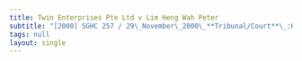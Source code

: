 ```yaml
---
title: Twin Enterprises Pte Ltd v Lim Heng Wah Peter
subtitle: "[2000] SGHC 257 / 29\_November\_2000\_**Tribunal/Court**\_:High\_Court\_**Coram**\_:MPH\_Rubin\_J\_**Counsel\_Name(s)**\_:Tan\_Siah\_Yong\_(Piah\_Tan\_&\_Partners)\_for\_the\_defendant/appellant;\_Anil\_Changaroth\_(Lim\_&\_Lim)\_for\_the\_plaintiffs/respondents\_**Parties**\_:Twin\_Enterprises\_Pte\_Ltd\_—\_Lim\_Heng\_Wah\_Peter"
tags: null
layout: single
---
```


